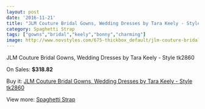 ```yaml
---
layout: post
date: '2016-11-21'
title: "JLM Couture Bridal Gowns, Wedding Dresses by Tara Keely - Style tk2860"
category: Spaghetti Strap
tags: ["gowns","bridal","keely","bonny","charming"]
image: http://www.novstyles.com/675-thickbox_default/jlm-couture-bridal-gowns-wedding-dresses-by-tara-keely-style-tk2860.jpg
---
```

JLM Couture Bridal Gowns, Wedding Dresses by Tara Keely - Style tk2860

On Sales: **$318.82**
<a href="https://www.novstyles.com/en/spaghetti-strap/387-jlm-couture-bridal-gowns-wedding-dresses-by-tara-keely-style-tk2860.html"><amp-img layout="responsive" width="600" height="600" src="//www.novstyles.com/675-thickbox_default/jlm-couture-bridal-gowns-wedding-dresses-by-tara-keely-style-tk2860.jpg" alt="JLM Couture Bridal Gowns, Wedding Dresses by Tara Keely - Style tk2860 0" /></a>
<a href="https://www.novstyles.com/en/spaghetti-strap/387-jlm-couture-bridal-gowns-wedding-dresses-by-tara-keely-style-tk2860.html"><amp-img layout="responsive" width="600" height="600" src="//www.novstyles.com/676-thickbox_default/jlm-couture-bridal-gowns-wedding-dresses-by-tara-keely-style-tk2860.jpg" alt="JLM Couture Bridal Gowns, Wedding Dresses by Tara Keely - Style tk2860 1" /></a>

Buy it: [JLM Couture Bridal Gowns, Wedding Dresses by Tara Keely - Style tk2860](https://www.novstyles.com/en/spaghetti-strap/387-jlm-couture-bridal-gowns-wedding-dresses-by-tara-keely-style-tk2860.html "JLM Couture Bridal Gowns, Wedding Dresses by Tara Keely - Style tk2860")

View more: [Spaghetti Strap](https://www.novstyles.com/en/5-spaghetti-strap "Spaghetti Strap")